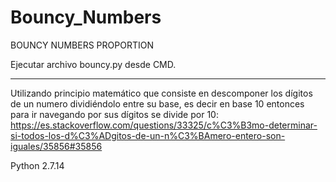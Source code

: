 # Bouncy_Numbers
BOUNCY NUMBERS PROPORTION

Ejecutar archivo bouncy.py desde CMD.
__________________________________________________________________________________________________________________________________________

Utilizando principio matemático que consiste en descomponer los dígitos de un numero dividiéndolo entre su base, es decir en base 10 entonces para ir navegando por sus dígitos se divide por 10:
https://es.stackoverflow.com/questions/33325/c%C3%B3mo-determinar-si-todos-los-d%C3%ADgitos-de-un-n%C3%BAmero-entero-son-iguales/35856#35856

Python 2.7.14

